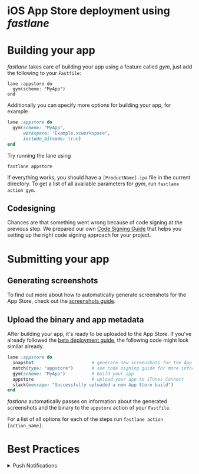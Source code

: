# iOS App Store deployment using _fastlane_

# Building your app

_fastlane_ takes care of building your app using a feature called _gym_, just add the following to your `Fastfile`:

```
lane :appstore do
  gym(scheme: "MyApp")
end
```

Additionally you can specify more options for building your app, for example

```ruby
lane :appstore do
  gym(scheme: "MyApp",
      workspace: "Example.xcworkspace",
      include_bitcode: true)
end
```

Try running the lane using

```no-highlight
fastlane appstore
```

If everything works, you should have a `[ProductName].ipa` file in the current directory. To get a list of all available parameters for _gym_, run `fastlane action gym`.

## Codesigning

Chances are that something went wrong because of code signing at the previous step. We prepared our own [Code Signing Guide](/codesigning/GettingStarted) that helps you setting up the right code signing approach for your project.

# Submitting your app

## Generating screenshots

To find out more about how to automatically generate screenshots for the App Store, check out the [screenshots guide](screenshots.md).

## Upload the binary and app metadata

After building your app, it's ready to be uploaded to the App Store. If you've already followed the [beta deployment guide](beta-deployment.md), the following code might look similar already. 

```ruby
lane :appstore do
  snapshot                      # generate new screenshots for the App Store
  match(type: "appstore")       # see code signing guide for more information
  gym(scheme: "MyApp")          # build your app
  appstore                      # upload your app to iTunes Connect
  slack(message: "Successfully uploaded a new App Store build")
end
```

_fastlane_ automatically passes on information about the generated screenshots and the binary to the `appstore` action of your `Fastfile`.

For a list of all options for each of the steps run `fastlane action [action_name]`.

# Best Practices

<details>
<summary>Push Notifications</summary>

To make sure your latest push notification certificate is still valid during your submission process, add the following at the beginning of your lane:

```ruby
lane :appstore do
  pem
  # ...
end
```

_pem_ will ensure your certificate is valid for at least another 2 weeks, and create a new one if it isn't.

If you don't have any push certificates already, _pem_ will create one for you and store locally in your project's directory. To get more information about the available options run `fastlane action pem`.

</details>


